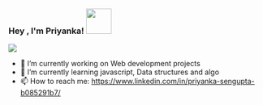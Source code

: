 ### Hey , I'm Priyanka! <img src ='https://media.giphy.com/media/3vIGBhqi3eQ5bnXo8N/giphy.gif'  style = height:50px style = width:50px style= padding-top:0px> 

<img src ='https://media.giphy.com/media/paTz7UZbPfTZFRYnnB/giphy.gif'/>

- 🔭 I’m currently working on Web development projects
- 🌱 I’m currently learning javascript, Data structures and algo
- 📫 How to reach me: https://www.linkedin.com/in/priyanka-sengupta-b085291b7/

